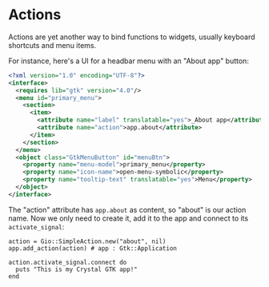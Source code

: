 # Actions

Actions are yet another way to bind functions to widgets, usually keyboard shortcuts and menu items.

For instance, here's a UI for a headbar menu with an "About app" button:

```xml
<?xml version="1.0" encoding="UTF-8"?>
<interface>
  <requires lib="gtk" version="4.0"/>
  <menu id="primary_menu">
    <section>
      <item>
        <attribute name="label" translatable="yes">_About app</attribute>
        <attribute name="action">app.about</attribute>
      </item>
    </section>
  </menu>
  <object class="GtkMenuButton" id="menuBtn">
    <property name="menu-model">primary_menu</property>
    <property name="icon-name">open-menu-symbolic</property>
    <property name="tooltip-text" translatable="yes">Menu</property>
  </object>
</interface>
```

The "action" attribute has `app.about` as content, so "about" is our action name. Now we only need to create it, add it to the app and connect to its `activate_signal`:

```crystal
action = Gio::SimpleAction.new("about", nil)
app.add_action(action) # app : Gtk::Application

action.activate_signal.connect do
  puts "This is my Crystal GTK app!"
end
```
